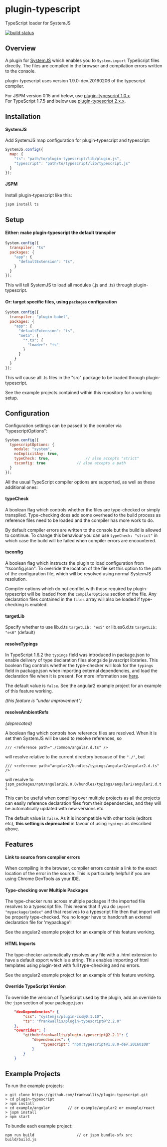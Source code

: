 plugin-typescript
============================
TypeScript loader for SystemJS

[![build status](https://secure.travis-ci.org/frankwallis/plugin-typescript.png?branch=master)](http://travis-ci.org/frankwallis/plugin-typescript)

## Overview ##

A plugin for [SystemJS](https://github.com/systemjs/systemjs) which enables you to ```System.import``` TypeScript files directly. The files are compiled in the browser and compilation errors written to the console.

plugin-typescript uses version 1.9.0-dev.20160206 of the typescript compiler.

For JSPM version 0.15 and below, use [plugin-typescript 1.0.x](https://github.com/frankwallis/plugin-typescript/tree/1.0).  
For TypeScript 1.7.5 and below use [plugin-typescript 2.x.x](https://github.com/frankwallis/plugin-typescript/tree/2.0).

## Installation ##

#### SystemJS ####

Add SystemJS map configuration for plugin-typescript and typescript:

```js
SystemJS.config({
  map: {
    "ts": "path/to/plugin-typescript/lib/plugin.js",
    "typescript": "path/to/typescript/lib/typescript.js"
  }
});
```
#### JSPM ####

Install plugin-typescript like this:

```sh
jspm install ts
```

## Setup ##

#### Either: make plugin-typescript the default transpiler ####

```js
System.config({
  transpiler: "ts"
  packages: {
    "app": {
      "defaultExtension": "ts",
    }
  }
});
```

This will tell SystemJS to load all modules (.js and .ts) through plugin-typescript.

#### Or: target specific files, using ```packages``` configuration ####

```js
System.config({
  transpiler: "plugin-babel",
  packages: {
    "app": {
      "defaultExtension": "ts",
      "meta": {
        "*.ts": {
          "loader": "ts"
        }
      }
    }
  }
});
```

This will cause all .ts files in the "src" package to be loaded through plugin-typescript.

See the example projects contained within this repository for a working setup.

## Configuration ##

Configuration settings can be passed to the compiler via "typescriptOptions":

```js
System.config({
  typescriptOptions: {
    module: "system",
    noImplicitAny: true,
    typeCheck: true,				// also accepts "strict"
    tsconfig: true				// also accepts a path
  }
});
```

All the usual TypeScript compiler options are supported, as well as these additional ones:

#### typeCheck ####

A boolean flag which controls whether the files are type-checked or simply transpiled. Type-checking does add some overhead to the build process as reference files need to be loaded and the compiler has more work to do. 

By default compiler errors are written to the console but the build is allowed to continue. To change this behaviour you can use ```typeCheck: "strict"``` in which case the build will be failed when compiler errors are encountered.

#### tsconfig ####

A boolean flag which instructs the plugin to load configuration from "tsconfig.json". To override the location of the file set this option to the path of the configuration file, which will be resolved using normal SystemJS resolution.

Compiler options which do not conflict with those required by plugin-typescript will be loaded from the ```compilerOptions``` section of the file. Any declaration files contained in the ```files``` array will also be loaded if type-checking is enabled.

#### targetLib ####

Specify whether to use lib.d.ts ```targetLib: "es5"``` or lib.es6.d.ts ```targetLib: "es6"``` (default) 

#### resolveTypings ####

In TypeScript 1.6.2 the ```typings``` field was introduced in package.json to enable delivery of type declaration files alongside javascript libraries. This boolean flag controls whether the type-checker will look for the ```typings``` field in package.json when importing external dependencies, and load the declaration file when it is present. For more information see [here](https://github.com/Microsoft/TypeScript/wiki/Typings-for-npm-packages).

The default value is ```false```. See the angular2 example project for an example of this feature working.

*(this feature is "under improvement")*

#### resolveAmbientRefs ####
*(deprecated)*

A boolean flag which controls how reference files are resolved. When it is set then SystemJS will be used to resolve references, so

```
/// <reference path="./common/angular.d.ts" />
```
will resolve relative to the current directory because of the ```"./"```, but
```
/// <reference path="angular2/bundles/typings/angular2/angular2.d.ts" />
```
will resolve to ```jspm_packages/npm/angular2@2.0.0/bundles/typings/angular2/angular2.d.ts```

This can be useful when compiling over multiple projects as all the projects can easily reference declaration files from their dependencies, and they will be automatically updated with new versions etc.  

The default value is ```false```. As it is incompatible with other tools (editors etc), **this setting is deprecated** in favour of using ```typings``` as described above.

## Features ##

#### Link to source from compiler errors ####

When compiling in the browser, compiler errors contain a link to the exact location of the error in the source. This is particularly helpful if you are using Chrome DevTools as your IDE.

#### Type-checking over Multiple Packages ####

The type-checker runs across multiple packages if the imported file resolves to a typescript file. This means that if you do ```import "mypackage/index"``` and that resolves to a typescript file then that import will be properly type-checked. You no longer have to handcraft an external declaration file for 'mypackage'! 

See the angular2 example project for an example of this feature working.

#### HTML Imports ####

The type-checker automatically resolves any file with a .html extension to have a default export which is a string. This enables importing of html templates using plugin-text with full type-checking and no errors.

See the angular2 example project for an example of this feature working.

#### Override TypeScript Version ####

To override the version of TypeScript used by the plugin, add an override to the ```jspm``` section of your package.json

```json
	"devDependencies": {
		"css": "systemjs/plugin-css@0.1.10",
		"ts": "frankwallis/plugin-typescript@^2.2.0"
	},
	"overrides": {
		"github:frankwallis/plugin-typescript@2.2.1": {
	 		"dependencies": {
	    		"typescript": "npm:typescript@1.8.0-dev.20160108"
	  		}
		}
	}
```

## Example Projects ##

To run the example projects:
```
> git clone https://github.com/frankwallis/plugin-typescript.git
> cd plugin-typescript
> npm install
> cd example/angular  		// or example/angular2 or example/react
> jspm install
> npm start
```
To bundle each example project:
```
npm run build 					// or jspm bundle-sfx src build/build.js
```
